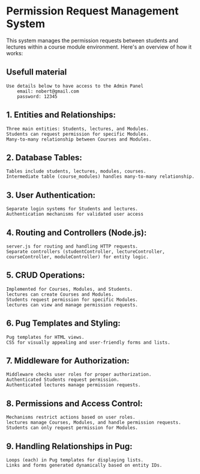 <h1>Permission Request Management System</h1>

This system manages the permission requests between students and lectures within a course module environment. Here's an overview of how it works:
<h2>Usefull material</h2>

    Use details below to have access to the Admin Panel
        email: nobert@gmail.com
        password: 12345

<h2>1. Entities and Relationships:</h2>

    Three main entities: Students, lectures, and Modules.
    Students can request permission for specific Modules.
    Many-to-many relationship between Courses and Modules.

<h2>2. Database Tables:</h2>

    Tables include students, lectures, modules, courses.
    Intermediate table (course_modules) handles many-to-many relationship.

<h2>3. User Authentication:</h2>

    Separate login systems for Students and lectures.
    Authentication mechanisms for validated user access

<h2>4. Routing and Controllers (Node.js):</h2>

    server.js for routing and handling HTTP requests.
    Separate controllers (studentController, lectureController, courseController, moduleController) for entity logic.

<h2>5. CRUD Operations:</h2>

    Implemented for Courses, Modules, and Students.
    lectures can create Courses and Modules.
    Students request permission for specific Modules.
    lectures can view and manage permission requests.

<h2>6. Pug Templates and Styling:</h2>

    Pug templates for HTML views.
    CSS for visually appealing and user-friendly forms and lists.

 <h2> 7. Middleware for Authorization:</h2>

    Middleware checks user roles for proper authorization.
    Authenticated Students request permission.
    Authenticated lectures manage permission requests.

<h2>8. Permissions and Access Control:</h2>

    Mechanisms restrict actions based on user roles.
    lectures manage Courses, Modules, and handle permission requests.
    Students can only request permission for Modules.

<h2>9. Handling Relationships in Pug:</h2>

    Loops (each) in Pug templates for displaying lists.
    Links and forms generated dynamically based on entity IDs.

